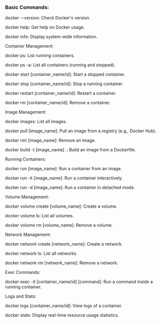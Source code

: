 ### **Basic Commands:**

docker --version: Check Docker's version.

docker help: Get help on Docker usage.

docker info: Display system-wide information.

Container Management:

docker ps: List running containers.

docker ps -a: List all containers (running and stopped).

docker start [container_name/id]: Start a stopped container.

docker stop [container_name/id]: Stop a running container.

docker restart [container_name/id]: Restart a container.

docker rm [container_name/id]: Remove a container.

Image Management:

docker images: List all images.

docker pull [image_name]: Pull an image from a registry (e.g., Docker Hub).

docker rmi [image_name]: Remove an image.

docker build -t [image_name] .: Build an image from a Dockerfile.

Running Containers:

docker run [image_name]: Run a container from an image.

docker run -it [image_name]: Run a container interactively.

docker run -d [image_name]: Run a container in detached mode.

Volume Management:

docker volume create [volume_name]: Create a volume.

docker volume ls: List all volumes.

docker volume rm [volume_name]: Remove a volume.

Network Management:

docker network create [network_name]: Create a network.

docker network ls: List all networks.

docker network rm [network_name]: Remove a network.

Exec Commands:

docker exec -it [container_name/id] [command]: Run a command inside a running container.

Logs and Stats:

docker logs [container_name/id]: View logs of a container.

docker stats: Display real-time resource usage statistics.
